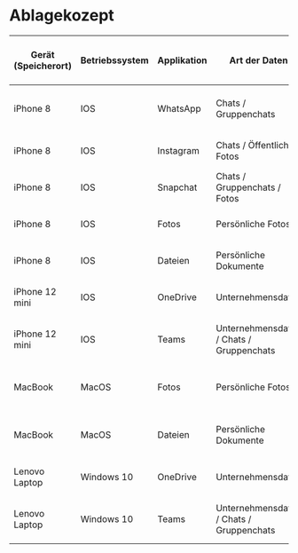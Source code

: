# Ablagekozept

| Gerät (Speicherort) | Betriebssystem | Applikation | Art der Daten                            | Auf zentralem Server gespeichert | User friendly privacy policy | Folgen von Datenverlust (/Zugriffsverlust)     | Folgen von Datendiebstahl                                         | Backup vorhanden? | Art des Backups              | Häufigkeit des Backups | Massnahmen                                      |
| ------------------- | -------------- | ----------- | ---------------------------------------- | -------------------------------- | ---------------------------- | ---------------------------------------------- | ----------------------------------------------------------------- | ----------------- | ---------------------------- | ---------------------- | ----------------------------------------------- |
| iPhone 8            | IOS            | WhatsApp    | Chats / Gruppenchats                     | Ja                               | Nein                         | Kommunikation kann nicht nachvollzogen werden. | Schlimm: Private Daten und Fotos mit Freunden                     | Ja                | Automatisch auf iCloud Drive | Wöchentlich            | Keine                                           |
| iPhone 8            | IOS            | Instagram   | Chats / Öffentliche Fotos                | Ja                               | Nein                         | Keine                                          | Keine                                                             | Nein              | \-                           | \-                     | Prüfen ob ein Backup möglich ist                |
| iPhone 8            | IOS            | Snapchat    | Chats / Gruppenchats / Fotos             | Ja                               | Nein                         | Keine                                          | Schlimm: Private Daten und Fotos mit Freunden                     | Nein              | \-                           | \-                     | Prüfen ob ein Backup möglich ist                |
| iPhone 8            | IOS            | Fotos       | Persönliche Fotos                        | Ja                               | \-                           | Emotionale Bindung                             | Schlimm: Private Daten und Fotos mit Freunden                     | Ja                | Automatisch auf iCloud Drive | Wöchentlich            | Keine                                           |
| iPhone 8            | IOS            | Dateien     | Persönliche Dokumente                    | Ja                               | \-                           | Emotionale Bindung                             | Schlimm: Private Daten                                            | Ja                | Automatisch auf iCloud Drive | Wöchentlich            | Keine                                           |
| iPhone 12 mini      | IOS            | OneDrive    | Unternehmensdaten                        | Ja                               | Nein                         | Unternehmerische Bindung / Datendiebstahl      | Sehr Schlimm: Unternehmensdaten (von Kunden)                      | Nein              | \-                           | \-                     | Keine                                           |
| iPhone 12 mini      | IOS            | Teams       | Unternehmensdaten / Chats / Gruppenchats | Ja                               | Nein                         | Kommunikation kann nicht nachvollzogen werden. | Sehr Schlimm: Unternehmensdaten von persönlichen Chats mit Kunden | Nein              | \-                           | \-                     | Keine                                           |
| MacBook             | MacOS          | Fotos       | Persönliche Fotos                        | Ja                               | \-                           | Emotionale Bindung                             | Schlimm: Private Daten und Fotos mit Freunden                     | Ja                | Automatisch auf iCloud Drive | Wöchentlich            | Zusätzliches Backup auf eine externe Festplatte |
| MacBook             | MacOS          | Dateien     | Persönliche Dokumente                    | Ja                               | \-                           | Emotionale Bindung                             | Schlimm: Private Daten                                            | Ja                | Automatisch auf iCloud Drive | Wöchentlich            | Zusätzliches Backup auf eine externe Festplatte |
| Lenovo Laptop       | Windows 10     | OneDrive    | Unternehmensdaten                        | Ja                               | Nein                         | Unternehmerische Bindung / Datendiebstahl      | Sehr Schlimm: Unternehmensdaten (von Kunden)                      | Nein              | \-                           | \-                     | Keine                                           |
| Lenovo Laptop       | Windows 10     | Teams       | Unternehmensdaten / Chats / Gruppenchats | Ja                               | Nein                         | Kommunikation kann nicht nachvollzogen werden. | Sehr Schlimm: Unternehmensdaten von persönlichen Chats mit Kunden | Nein              | \-                           | \-                     | Keine                                           |
